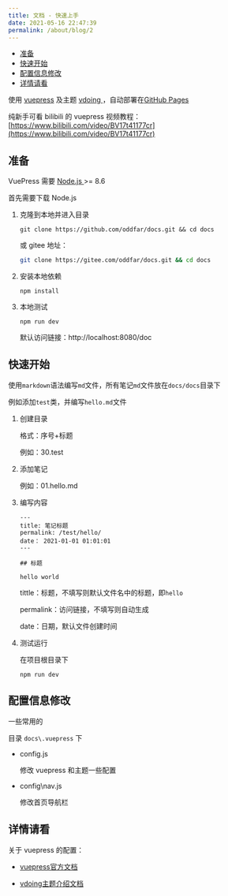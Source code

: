 ```yaml
---
title: 文档 - 快速上手
date: 2021-05-16 22:47:39
permalink: /about/blog/2
---
```




<!-- START doctoc generated TOC please keep comment here to allow auto update -->
<!-- DON'T EDIT THIS SECTION, INSTEAD RE-RUN doctoc TO UPDATE -->


- [准备](#%E5%87%86%E5%A4%87)
- [快速开始](#%E5%BF%AB%E9%80%9F%E5%BC%80%E5%A7%8B)
- [配置信息修改](#%E9%85%8D%E7%BD%AE%E4%BF%A1%E6%81%AF%E4%BF%AE%E6%94%B9)
- [详情请看](#%E8%AF%A6%E6%83%85%E8%AF%B7%E7%9C%8B)

<!-- END doctoc generated TOC please keep comment here to allow auto update -->



使用 [vuepress](https://vuepress.vuejs.org/zh) 及主题 [vdoing ](https://github.com/xugaoyi/vuepress-theme-vdoing) ，自动部署在[GitHub Pages](https://pages.github.com/)

纯新手可看 bilibili 的 vuepress 视频教程：[https://www.bilibili.com/video/BV17t41177cr](https://www.bilibili.com/video/BV17t41177cr)

## 准备

VuePress 需要 [Node.js ](https://nodejs.org/en/)>= 8.6

首先需要下载 Node.js

1. 克隆到本地并进入目录

   ```
   git clone https://github.com/oddfar/docs.git && cd docs
   ```

   或 gitee 地址：

   ```sh
   git clone https://gitee.com/oddfar/docs.git && cd docs
   ```

   

2. 安装本地依赖

   ```
   npm install
   ```

3. 本地测试

   ```
   npm run dev
   ```

   默认访问链接：http://localhost:8080/doc

## 快速开始

使用`markdown`语法编写`md`文件，所有笔记`md`文件放在`docs/docs`目录下

例如添加`test`类，并编写`hello.md`文件

1. 创建目录

   格式：序号+标题

   例如：30.test

2. 添加笔记

   例如：01.hello.md

3. 编写内容

   ```
   ---
   title: 笔记标题
   permalink: /test/hello/
   date： 2021-01-01 01:01:01
   ---
   
   ## 标题
   
   hello world
   ```

   tittle：标题，不填写则默认文件名中的标题，即`hello`

   permalink：访问链接，不填写则自动生成

   date：日期，默认文件创建时间

4. 测试运行

   在项目根目录下

   ```
   npm run dev
   ```



## 配置信息修改

一些常用的

目录 `docs\.vuepress` 下

- config.js

  修改 vuepress 和主题一些配置

- config\nav.js

  修改首页导航栏

  

## 详情请看

关于 vuepress 的配置：

- [vuepress官方文档](https://vuepress.vuejs.org/zh) 

+ [vdoing主题介绍文档](https://doc.xugaoyi.com/)

